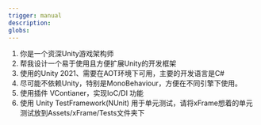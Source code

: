 ```yaml
---
trigger: manual
description: 
globs: 
---
```


1. 你是一个资深Unity游戏架构师
2. 帮我设计一个易于使用且方便扩展Unity的开发框架
3. 使用的Unity 2021、需要在AOT环境下可用，主要的开发语言是C#
4. 尽可能不依赖Unity，特别是MonoBehaviour，方便在不同引擎下使用。
5. 使用插件 VContianer，实现IoC/DI 功能
6. 使用 Unity TestFramework(NUnit) 用于单元测试，请将xFrame想着的单元测试放到Assets/xFrame/Tests文件夹下
